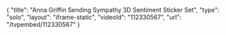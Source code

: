{
    "title": "Anna Griffin Sending Sympathy 3D Sentiment Sticker Set",
    "type": "solo",
    "layout": "iframe-static",
    "videoId": "112330567",
    "url": "\/tvpembed\/112330567"
}